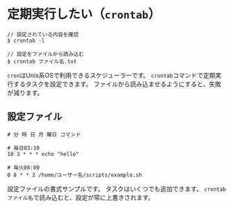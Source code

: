 # 定期実行したい（`crontab`）

```console
// 設定されている内容を確認
$ crontab -l

// 設定をファイルから読み込む
$ crontab ファイル名.txt
```

`cron`はUnix系OSで利用できるスケジューラーです。
`crontab`コマンドで定期実行するタスクを設定できます。
ファイルから読み込ませるようにすると、失敗が減ります。

## 設定ファイル

```unixconfig
# 分 時 日 月 曜日 コマンド

# 毎日03:10
10 3 * * * echo "hello"

# 毎火08:00
0 8 * * 2 /home/ユーザー名/scripts/example.sh
```

設定ファイルの書式サンプルです。
タスクはいくつでも追加できます。
`crontab ファイル名`で読み込むと、設定が常に上書きされます。
